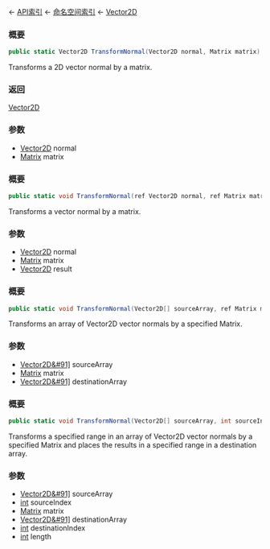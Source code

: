 ← [API索引](Api-Index) ← [命名空间索引](Namespace-Index) ← [Vector2D](VRageMath.Vector2D)

### 概要

```csharp
public static Vector2D TransformNormal(Vector2D normal, Matrix matrix)
```

Transforms a 2D vector normal by a matrix.

### 返回

[Vector2D](VRageMath.Vector2D)

### 参数

* [Vector2D](VRageMath.Vector2D) normal
* [Matrix](VRageMath.Matrix) matrix
### 概要

```csharp
public static void TransformNormal(ref Vector2D normal, ref Matrix matrix, out Vector2D result)
```

Transforms a vector normal by a matrix.

### 参数

* [Vector2D](VRageMath.Vector2D) normal
* [Matrix](VRageMath.Matrix) matrix
* [Vector2D](VRageMath.Vector2D) result
### 概要

```csharp
public static void TransformNormal(Vector2D[] sourceArray, ref Matrix matrix, Vector2D[] destinationArray)
```

Transforms an array of Vector2D vector normals by a specified Matrix.

### 参数

* [Vector2D&#91&#93;](VRageMath.Vector2D&#91&#93;) sourceArray
* [Matrix](VRageMath.Matrix) matrix
* [Vector2D&#91&#93;](VRageMath.Vector2D&#91&#93;) destinationArray
### 概要

```csharp
public static void TransformNormal(Vector2D[] sourceArray, int sourceIndex, ref Matrix matrix, Vector2D[] destinationArray, int destinationIndex, int length)
```

Transforms a specified range in an array of Vector2D vector normals by a specified Matrix and places the results in a specified range in a destination array.

### 参数

* [Vector2D&#91&#93;](VRageMath.Vector2D&#91&#93;) sourceArray
* [int](https://docs.microsoft.com/en-us/dotnet/api/System.Int32?view=netframework-4.6) sourceIndex
* [Matrix](VRageMath.Matrix) matrix
* [Vector2D&#91&#93;](VRageMath.Vector2D&#91&#93;) destinationArray
* [int](https://docs.microsoft.com/en-us/dotnet/api/System.Int32?view=netframework-4.6) destinationIndex
* [int](https://docs.microsoft.com/en-us/dotnet/api/System.Int32?view=netframework-4.6) length
